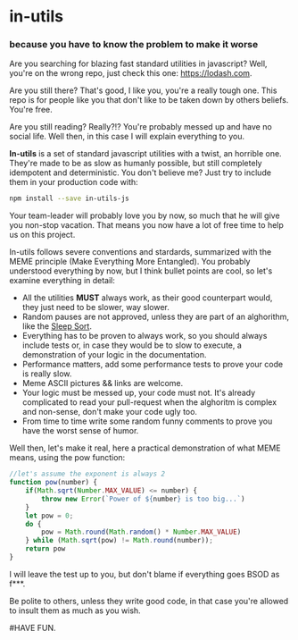 # in-utils
### because you have to know the problem to make it worse

Are you searching for blazing fast standard utilities in javascript? Well, you're on the wrong repo, just check this one: https://lodash.com.

Are you still there? That's good, I like you, you're a really tough one. This repo is for people like you that don't like to be taken down by others beliefs.
You're free.

Are you still reading? Really?!? You're probably messed up and have no social life. Well then, in this case I will explain everything to you. 

**In-utils** is a set of standard javascript utilities with a twist, an horrible one. They're made to be as slow as humanly possible, but still completely idempotent and deterministic.
You don't believe me? Just try to include them in your production code with: 
```bash
npm install --save in-utils-js
```
Your team-leader will probably love you by now, so much that he will give you non-stop vacation. That means you now have a lot of free time to help us on this project.

In-utils follows severe conventions and stardards, summarized with the MEME principle (Make Everything More Entangled). You probably understood everything by now, but I think bullet points are cool, so let's examine everything in detail:
* All the utilities **MUST** always work, as their good counterpart would, they just need to be slower, way slower.
* Random pauses are not approved, unless they are part of an alghorithm, like the [Sleep Sort](https://rosettacode.org/wiki/Sorting_algorithms/Sleep_sort).
* Everything has to be proven to always work, so you should always include tests or, in case they would be to slow to execute, a demonstration of your logic in the documentation.
* Performance matters, add some performance tests to prove your code is really slow.
* Meme ASCII pictures && links are welcome.
* Your logic must be messed up, your code must not. It's already complicated to read your pull-request when the alghoritm is complex and non-sense, don't make your code ugly too.
* From time to time write some random funny comments to prove you have the worst sense of humor.

Well then, let's make it real, here a practical demonstration of what MEME means, using the pow function:

```javascript
//let's assume the exponent is always 2
function pow(number) {
    if(Math.sqrt(Number.MAX_VALUE) <= number) {
        throw new Error(`Power of ${number} is too big...`)
    }
    let pow = 0;
    do {
        pow = Math.round(Math.random() * Number.MAX_VALUE)
    } while (Math.sqrt(pow) != Math.round(number));
    return pow
}
```
I will leave the test up to you, but don't blame if everything goes BSOD as f***.

Be polite to others, unless they write good code, in that case you're allowed to insult them as much as you wish.

#HAVE FUN.
